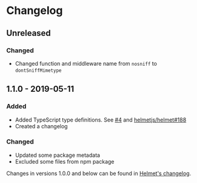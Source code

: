 # Changelog

## Unreleased
### Changed
- Changed function and middleware name from `nosniff` to `dontSniffMimetype`

## 1.1.0 - 2019-05-11
### Added
- Added TypeScript type definitions. See [#4](https://github.com/helmetjs/dont-sniff-mimetype/issues/4) and [helmetjs/helmet#188](https://github.com/helmetjs/helmet/issues/188)
- Created a changelog

### Changed
- Updated some package metadata
- Excluded some files from npm package

Changes in versions 1.0.0 and below can be found in [Helmet's changelog](https://github.com/helmetjs/helmet/blob/master/CHANGELOG.md).
